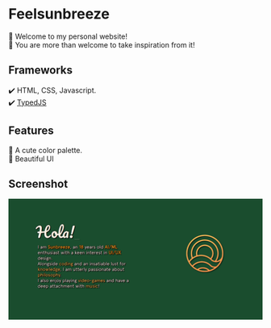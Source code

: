 # Feelsunbreeze
👋 Welcome to my personal website!  
🫶 You are more than welcome to take inspiration from it! 
## Frameworks
✔️ HTML, CSS, Javascript.  
✔️ [TypedJS](https://github.com/mattboldt/typed.js/)
## Features
🎉 A cute color palette.  
🎉 Beautiful UI
## Screenshot
![Image](site_screenshot.png "website_screenshot")
